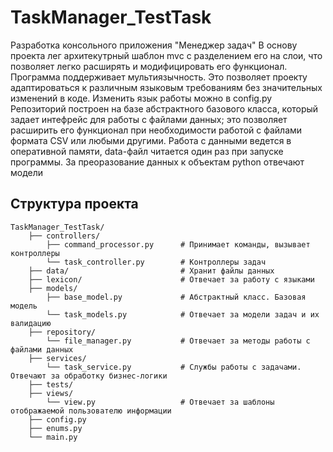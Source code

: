 # TaskManager_TestTask
Разработка консольного приложения "Менеджер задач"
В основу проекта лег архитекутрный шаблон mvc с разделением его на слои, что позволяет легко расширять и модифицировать его функционал.
Программа поддерживает мультиязычность. Это позволяет проекту адаптироваться к различным языковым требованиям без значительных изменений в коде. Изменить язык работы можно в config.py
Репозиторий построен на базе абстрактного базового класса, который задает интефрейс для работы с файлами данных; это позволяет расширить его функционал при необходимости работой с файлами формата CSV или любыми другими.
Работа с данными ведется в оперативной памяти, data-файл читается один раз при запуске программы. За преоразование данных к объектам python отвечают модели

## Структура проекта
```
TaskManager_TestTask/
    ├── controllers/
        ├── command_processor.py      # Принимает команды, вызывает контроллеры
        └── task_controller.py        # Контроллеры задач
    ├── data/                         # Хранит файлы данных
    ├── lexicon/                      # Отвечает за работу с языками
    ├── models/
        ├── base_model.py             # Абстрактный класс. Базовая модель
        └── task_models.py            # Отвечает за модели задач и их валидацию
    ├── repository/
        └── file_manager.py           # Отвечает за методы работы с файлами данных
    ├── services/
        └── task_service.py           # Службы работы с задачами. Отвечают за обработку бизнес-логики
    ├── tests/
    ├── views/
        └── view.py                   # Отвечает за шаблоны отображаемой пользователю информации
    ├── config.py
    ├── enums.py
    └── main.py
```
